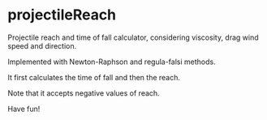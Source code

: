 # projectileReach

Projectile reach and time of fall calculator, considering viscosity, drag wind speed and direction.

Implemented with Newton-Raphson and regula-falsi methods.

It first calculates the time of fall and then the reach. 

Note that it accepts negative values of reach.

Have fun!
